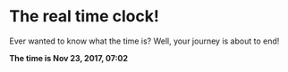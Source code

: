 # The real time clock!

Ever wanted to know what the time is? Well, your journey is about to end!

**The time is Nov 23, 2017, 07:02**
